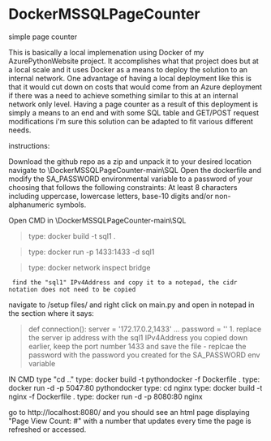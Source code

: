# DockerMSSQLPageCounter
simple page counter



This is basically a local implemenation using Docker of my AzurePythonWebsite project. It accomplishes what that project does but at a local scale and it uses Docker as a means to deploy the solution to an internal network.
One advantage of having a local deployment like this is that it would cut down on costs that would come from an Azure deployment if there was a need to achieve something similar to this at an internal network only level.
Having a page counter as a result of this deployment is simply a means to an end and with some SQL table and GET/POST request modifications i'm sure this solution can be adapted to fit various different needs.

instructions:

Download the github repo as a zip and unpack it to your desired location
  navigate to \DockerMSSQLPageCounter-main\SQL
  Open the dockerfile and modify the SA_PASSWORD environmental variable to a password of your choosing that follows the following constraints: 
  	At least 8 characters including uppercase, lowercase letters, base-10 digits and/or non-alphanumeric symbols.
	
  Open CMD in \DockerMSSQLPageCounter-main\SQL
   > type: docker build -t sql1 .
   
   > type: docker run -p 1433:1433 -d sql1
   
   > type: docker network inspect bridge
   
   	 find the "sql1" IPv4Address and copy it to a notepad, the cidr notation does not need to be copied
	 
navigate to /setup files/ and right click on main.py and open in notepad
in the section where it says: 

> def connection():
> server = '172.17.0.2,1433' 
> ...
> password = '<password hehere>'
     1. replace the server ip address with the sql1 IPv4Address you copied down earlier, keep the port number 1433 and save the file
        - replcae the password with the password you created for the SA_PASSWORD env variable
	
IN CMD type "cd .."
    type: docker build -t pythondocker -f Dockerfile .
    type: docker run -d -p 5047:80 pythondocker
    type: cd nginx
    type: docker build -t nginx -f Dockerfile .
    type: docker run -d -p 8080:80 nginx
	
go to http://localhost:8080/ and you should see an html page displaying "Page View Count: #" with a number that updates every time the page is refreshed or accessed.

